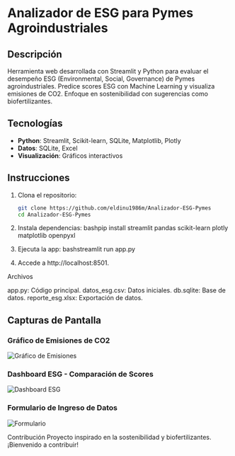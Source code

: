 # Analizador de ESG para Pymes Agroindustriales

## Descripción
Herramienta web desarrollada con Streamlit y Python para evaluar el desempeño ESG (Environmental, Social, Governance) de Pymes agroindustriales. Predice scores ESG con Machine Learning y visualiza emisiones de CO2. Enfoque en sostenibilidad con sugerencias como biofertilizantes.

## Tecnologías
- **Python**: Streamlit, Scikit-learn, SQLite, Matplotlib, Plotly
- **Datos**: SQLite, Excel
- **Visualización**: Gráficos interactivos

## Instrucciones
1. Clona el repositorio:
   ```bash
   git clone https://github.com/eldinu1986m/Analizador-ESG-Pymes
   cd Analizador-ESG-Pymes

2. Instala dependencias:
    bashpip install streamlit pandas scikit-learn plotly matplotlib openpyxl
3. Ejecuta la app:
    bashstreamlit run app.py

4. Accede a http://localhost:8501.

Archivos

app.py: Código principal.
datos_esg.csv: Datos iniciales.
db.sqlite: Base de datos.
reporte_esg.xlsx: Exportación de datos.


## Capturas de Pantalla

### Gráfico de Emisiones de CO2
![Gráfico de Emisiones](capturas/grafico_emisiones.png)

### Dashboard ESG - Comparación de Scores
![Dashboard ESG](capturas/dashboard_esg.png)

### Formulario de Ingreso de Datos
![Formulario](capturas/formulario.png)

Contribución
Proyecto inspirado en la sostenibilidad y biofertilizantes. ¡Bienvenido a contribuir!


